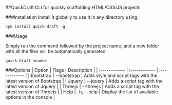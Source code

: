##QuickDraft
CLI for quickly scaffolding HTML/CSS/JS projects

###Installation
Install it globally to use it in any directory using:

`npm install quick-draft -g`

###Usage

Simply run the command followed by the project name, and a new folder with all the files will be automatically generated

`quick-draft <name>`

###Options
|  Option | Flags  | Description  |
| :------------ | :------------ | :------------ |
| Bootstrap  | --bootstrap  | Adds style and script tags with the latest version of Bootstrap  |
| Jquery  | --jquery  | Adds a script tag with the latest version of Jquery  |
| Threejs  | --threejs  | Adds a script tag with the latest version of Threejs  |
| Help  | -h, --help  | Display the list of available options in the console  |